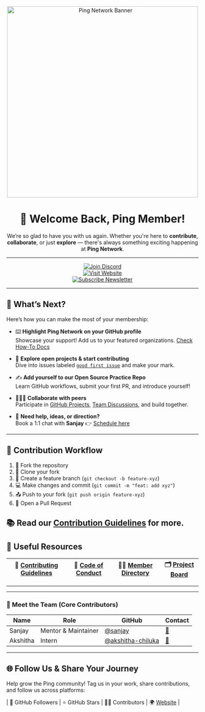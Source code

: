 <div align="center">
  <img src="https://raw.githubusercontent.com/recodehive/.github-private/refs/heads/main/GitHub%20Banner.gif?token=GHSAT0AAAAAACMSLUYZGCH4LZ62JDIXU7D62CD7A4A" alt="Ping Network Banner" width="500"/>

  # 🌟 Welcome Back, Ping Member!

  We’re so glad to have you with us again. Whether you're here to **contribute**, **collaborate**, or just **explore** — there's always something exciting happening at **Ping Network**.  
</div>

---
<div align="center">

[![Join Discord](https://img.shields.io/badge/Discord-Join%20Chat-7289DA?style=for-the-badge&logo=discord&logoColor=white)](https://discord.gg/your-discord-invite)  
[![Visit Website](https://img.shields.io/badge/Website-Visit%20Now-1E90FF?style=for-the-badge&logo=google-chrome&logoColor=white)](https://yourwebsite.com)  
[![Subscribe Newsletter](https://img.shields.io/badge/Newsletter-Subscribe%20Now-FF4500?style=for-the-badge&logo=mailchimp&logoColor=white)](https://yournewsletterlink.com)

</div>

---
## 🚀 What’s Next? 

Here’s how you can make the most of your membership:

- ⌨️ **Highlight Ping Network on your GitHub profile**  
  Showcase your support! Add us to your featured organizations. [Check How-To Docs](#)

- 📌 **Explore open projects & start contributing**  
  Dive into issues labeled [`good first issue`](#) and make your mark.

- ✍️ **Add yourself to our Open Source Practice Repo**  
  Learn GitHub workflows, submit your first PR, and introduce yourself!

- 🧑‍🤝‍🧑 **Collaborate with peers**  
  Participate in [GitHub Projects](#), [Team Discussions](#), and build together.

- 📅 **Need help, ideas, or direction?**  
  Book a 1:1 chat with **Sanjay** 👉 [Schedule here](#)

---
## 🔄 Contribution Workflow

1. 🍴 Fork the repository
2. 👯 Clone your fork
3. 🔧 Create a feature branch (`git checkout -b feature-xyz`)
4. 💻 Make changes and commit (`git commit -m "feat: add xyz"`)
5. 📤 Push to your fork (`git push origin feature-xyz`)
6. 📩 Open a Pull Request

📚 Read our [Contribution Guidelines](#) for more.
---

## 🧰 Useful Resources

| 📘 [Contributing Guidelines](#) | 🧭 [Code of Conduct](#) | 🧑‍💼 [Member Directory](#) | 🗂️ [Project Board](#) |
|-------------------------------|--------------------------|----------------------------|-------------------------|

---

---

### 👥 Meet the Team (Core Contributors)


| Name | Role | GitHub | Contact |
|------|------|--------|---------|
| Sanjay | Mentor & Maintainer | [@sanjay](https://github.com/sanjay-kv) | [📧](mailto:sanjay@recodehive.com) |
| Akshitha | Intern | [@akshitha-chiluka](https://github.com/AKSHITHA-CHILUKA) | [📧](mailto:chiluka.akshitha05@gmail.com) |

---

## 🌐 Follow Us & Share Your Journey

Help grow the Ping community! Tag us in your work, share contributions, and follow us across platforms:

| 👥 GitHub Followers | ⭐ GitHub Stars | 👨‍💻 Contributors | 🌍 [Website](#) |

